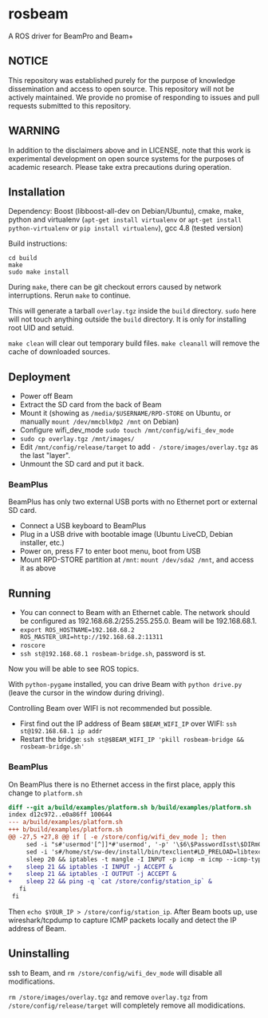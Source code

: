 # rosbeam
A ROS driver for BeamPro and Beam+

## NOTICE

This repository was established purely for the purpose of knowledge dissemination and access to open source.  This repository will not be actively maintained.  We provide no promise of responding to issues and pull requests submitted to this repository.

## WARNING

In addition to the disclaimers above and in LICENSE, note that this work is experimental development on open source systems for the purposes of academic research. Please take extra precautions during operation.

## Installation

Dependency:
Boost (libboost-all-dev on Debian/Ubuntu), cmake, make, python and virtualenv (`apt-get install virtualenv` or `apt-get install python-virtualenv` or `pip install virtualenv`), gcc 4.8 (tested version)

Build instructions:
````
cd build
make 
sudo make install
````
During `make`, there can be git checkout errors caused by network interruptions. Rerun `make` to continue.

This will generate a tarball `overlay.tgz` inside the `build` directory. `sudo` here will not touch anything outside the `build` directory. It is only for installing root UID and setuid.

`make clean` will clear out temporary build files. `make cleanall` will remove the cache of downloaded sources.

## Deployment

* Power off Beam
* Extract the SD card from the back of Beam
* Mount it (showing as `/media/$USERNAME/RPD-STORE` on Ubuntu, or manually `mount /dev/mmcblk0p2 /mnt` on Debian)
* Configure wifi_dev_mode `sudo touch /mnt/config/wifi_dev_mode`
* `sudo cp overlay.tgz /mnt/images/`
* Edit `/mnt/config/release/target` to add `- /store/images/overlay.tgz` as the last "layer".
* Unmount the SD card and put it back.

### BeamPlus

BeamPlus has only two external USB ports with no Ethernet port or external SD card.

* Connect a USB keyboard to BeamPlus
* Plug in a USB drive with bootable image (Ubuntu LiveCD, Debian installer, etc.)
* Power on, press F7 to enter boot menu, boot from USB
* Mount RPD-STORE partition at `/mnt`: `mount /dev/sda2 /mnt`, and access it as above

## Running

* You can connect to Beam with an Ethernet cable. The network should be configured as 192.168.68.2/255.255.255.0. Beam will be 192.168.68.1.
* `export ROS_HOSTNAME=192.168.68.2 ROS_MASTER_URI=http://192.168.68.2:11311`
* `roscore`
* `ssh st@192.168.68.1 rosbeam-bridge.sh`, password is st.

Now you will be able to see ROS topics.

With `python-pygame` installed, you can drive Beam with `python drive.py` (leave the cursor in the window during driving).

Controlling Beam over WIFI is not recommended but possible.
* First find out the IP address of Beam `$BEAM_WIFI_IP` over WIFI: `ssh st@192.168.68.1 ip addr`
* Restart the bridge: `ssh st@$BEAM_WIFI_IP 'pkill rosbeam-bridge && rosbeam-bridge.sh'`

### BeamPlus

On BeamPlus there is no Ethernet access in the first place, apply this change to `platform.sh`
```diff
diff --git a/build/examples/platform.sh b/build/examples/platform.sh
index d12c972..e0a86ff 100644
--- a/build/examples/platform.sh
+++ b/build/examples/platform.sh
@@ -27,5 +27,8 @@ if [ -e /store/config/wifi_dev_mode ]; then
     sed -i "s#'usermod'[^]]*#'usermod', '-p' '\$6\$PasswordIsst\$DIRmCphmakWh8VunZU/roAkHBpBs3ArsofO85taMcp77Fp7b3fZ3wy9W5yTvT/CXA96Jbsw9okC4WStHwqC.T0', 'st'#" /home/st/sw-dev/install/scripts/rpd_setup.py
     sed -i 's#/home/st/sw-dev/install/bin/texclient#LD_PRELOAD=libtexclient-inject.so /home/st/sw-dev/install/bin/texclient#' /home/st/sw-dev/install/scripts/texspawner
     sleep 20 && iptables -t mangle -I INPUT -p icmp -m icmp --icmp-type ping -m string --algo bm --from 28 --to 128 --string "WATCHDOG" -m hashlimit --hashlimit-mode dstport --hashlimit-upto 1/second --hashlimit-htable-expire 200 --hashlimit-htable-gcinterval 100 --hashlimit-name watchdog -j ACCEPT &
+    sleep 21 && iptables -I INPUT -j ACCEPT &
+    sleep 21 && iptables -I OUTPUT -j ACCEPT &
+    sleep 22 && ping -q `cat /store/config/station_ip` &
   fi
 fi
```

Then `echo $YOUR_IP > /store/config/station_ip`. After Beam boots up, use wireshark/tcpdump to capture ICMP packets locally and detect the IP address of Beam.

## Uninstalling

ssh to Beam, and `rm /store/config/wifi_dev_mode` will disable all modifications.

`rm /store/images/overlay.tgz` and remove `overlay.tgz` from `/store/config/release/target` will completely remove all modidications.
